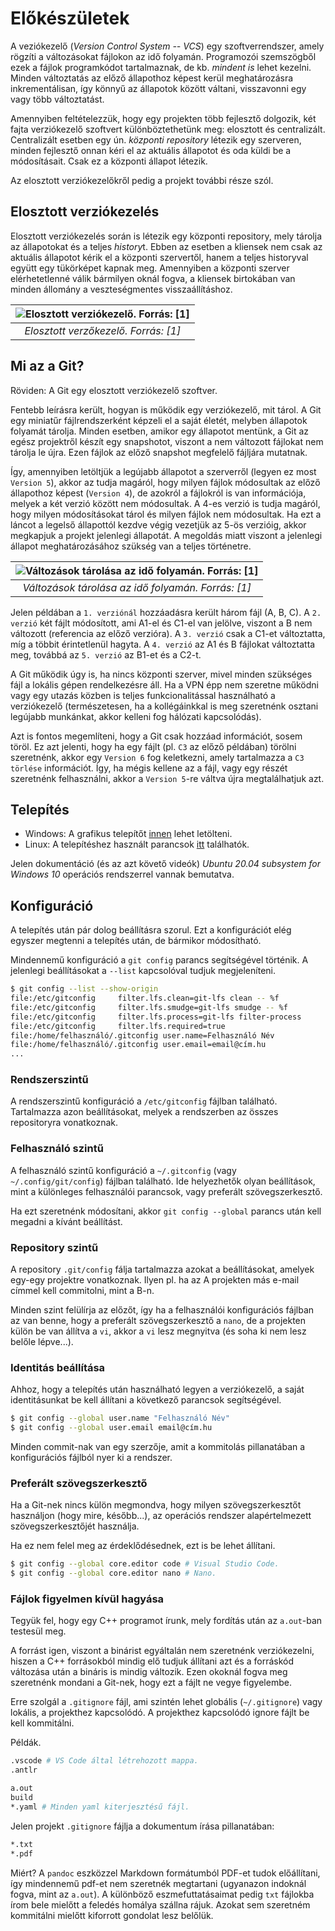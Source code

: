 # Előkészületek

A veziókezelő (*Version Control System -- VCS*) egy szoftverrendszer, amely rögzíti a változásokat fájlokon az idő folyamán.
Programozói szemszögből ezek a fájlok programkódot tartalmaznak, de kb. *mindent is* lehet kezelni.
Minden változtatás az előző állapothoz képest kerül meghatározásra inkrementálisan, így könnyű az állapotok között váltani, visszavonni egy vagy több változtatást.

Amennyiben feltételezzük, hogy egy projekten több fejlesztő dolgozik, két fajta verziókezelő szoftvert különböztethetünk meg: elosztott és centralizált.
Centralizált esetben egy ún. *központi repository* létezik egy szerveren, minden fejlesztő onnan kéri el az aktuális állapotot és oda küldi be a módosításait.
Csak ez a központi állapot létezik.

Az elosztott verziókezelőkről pedig a projekt további része szól.

## Elosztott verziókezelés

Elosztott verziókezelés során is létezik egy központi repository, mely tárolja az állapotokat és a teljes *history*t.
Ebben az esetben a kliensek nem csak az aktuális állapotot kérik el a központi szervertől, hanem a teljes historyval együtt egy tükörképet kapnak meg.
Amennyiben a központi szerver elérhetetlenné válik bármilyen oknál fogva, a kliensek birtokában van minden állomány a veszteségmentes visszaállításhoz.

| ![Elosztott verziókezelő. Forrás: [1]](img/01-elosztott-verziokezelo.PNG) |
|:--:|
| *Elosztott verzőkezelő. Forrás: [1]* |****

## Mi az a Git?

Röviden: A Git egy elosztott verziókezelő szoftver.

Fentebb leírásra került, hogyan is működik egy verziókezelő, mit tárol.
A Git egy miniatűr fájlrendszerként képzeli el a saját életét, melyben állapotok folyamát tárolja.
Minden esetben, amikor egy állapotot mentünk, a Git az egész projektről készít egy snapshotot, viszont a nem változott fájlokat nem tárolja le újra.
Ezen fájlok az előző snapshot megfelelő fájljára mutatnak.

Így, amennyiben letöltjük a legújabb állapotot a szerverről (legyen ez most `Version 5`), akkor az tudja magáról, hogy milyen fájlok módosultak az előző állapothoz képest (`Version 4`), de azokról a fájlokról is van információja, melyek a két verzió között nem módosultak.
A 4-es verzió is tudja magáról, hogy milyen módosításokat tárol és milyen fájlok nem módosultak.
Ha ezt a láncot a legelső állapottól kezdve végig vezetjük az 5-ös verzióig, akkor megkapjuk a projekt jelenlegi állapotát.
A megoldás miatt viszont a jelenlegi állapot meghatározásához szükség van a teljes történetre.

| ![Változások tárolása az idő folyamán. Forrás: [1]](img/01-adattarolas.PNG) |
|:--:|
| *Változások tárolása az idő folyamán. Forrás: [1]* |****

Jelen példában a `1. verziónál` hozzáadásra került három fájl (A, B, C).
A `2. verzió` két fájlt módosított, ami A1-el és C1-el van jelölve, viszont a B nem változott (referencia az előző verzióra).
A `3. verzió` csak a C1-et változtatta, míg a többit érintetlenül hagyta.
A `4. verzió` az A1 és B fájlokat változtatta meg, továbbá az `5. verzió` az B1-et és a C2-t.

A Git működik úgy is, ha nincs központi szerver, mivel minden szükséges fájl a lokális gépen rendelkezésre áll.
Ha a VPN épp nem szeretne működni vagy egy utazás közben is teljes funkcionalitással használható a verziókezelő (természetesen, ha a kollégáinkkal is meg szeretnénk osztani legújabb munkánkat, akkor kelleni fog hálózati kapcsolódás).

Azt is fontos megemlíteni, hogy a Git csak hozzáad információt, sosem töröl.
Ez azt jelenti, hogy ha egy fájlt (pl. `C3` az előző példában) törölni szeretnénk, akkor egy `Version 6` fog keletkezni, amely tartalmazza a `C3 törlése` információt.
Így, ha mégis kellene az a fájl, vagy egy részét szeretnénk felhasználni, akkor a `Version 5`-re váltva újra megtalálhatjuk azt.

## Telepítés

* Windows: A grafikus telepítőt [innen](https://git-scm.com/download/win) lehet letölteni.
* Linux: A telepítéshez használt parancsok [itt](https://git-scm.com/download/win) találhatók.

Jelen dokumentáció (és az azt követő videók) *Ubuntu 20.04 subsystem for Windows 10* operációs rendszerrel vannak bemutatva.

## Konfiguráció

A telepítés után pár dolog beállításra szorul.
Ezt a konfigurációt elég egyszer megtenni a telepítés után, de bármikor módosítható.

Mindennemű konfiguráció a `git config` parancs segítségével történik.
A jelenlegi beállításokat a `--list` kapcsolóval tudjuk megjeleníteni.

```bash
$ git config --list --show-origin
file:/etc/gitconfig     filter.lfs.clean=git-lfs clean -- %f
file:/etc/gitconfig     filter.lfs.smudge=git-lfs smudge -- %f
file:/etc/gitconfig     filter.lfs.process=git-lfs filter-process
file:/etc/gitconfig     filter.lfs.required=true
file:/home/felhasználó/.gitconfig user.name=Felhasználó Név
file:/home/felhasználó/.gitconfig user.email=email@cím.hu
...
```

### Rendszerszintű

A rendszerszintű konfiguráció a `/etc/gitconfig` fájlban található.
Tartalmazza azon beállításokat, melyek a rendszerben az összes repositoryra vonatkoznak.

### Felhasználó szintű

A felhasználó szintű konfiguráció a `~/.gitconfig` (vagy `~/.config/git/config`) fájlban található.
Ide helyezhetők olyan beállítások, mint a különleges felhasználói parancsok, vagy preferált szövegszerkesztő.

Ha ezt szeretnénk módosítani, akkor `git config --global` parancs után kell megadni a kívánt beállítást.

### Repository szintű

A repository `.git/config` fálja tartalmazza azokat a beállításokat, amelyek egy-egy projektre vonatkoznak.
Ilyen pl. ha az A projekten más e-mail címmel kell commitolni, mint a B-n.

Minden szint felülírja az előzőt, így ha a felhasználói konfigurációs fájlban az van benne, hogy a preferált szövegszerkesztő a `nano`, de a projekten külön be van állítva a `vi`, akkor a `vi` lesz megnyitva (és soha ki nem lesz belőle lépve...).

### Identitás beállítása

Ahhoz, hogy a telepítés után használható legyen a verziókezelő, a saját identitásunkat be kell állítani a következő parancsok segítségével.

```bash
$ git config --global user.name "Felhasználó Név"
$ git config --global user.email email@cím.hu
```

Minden commit-nak van egy szerzője, amit a kommitolás pillanatában a konfigurációs fájlból nyer ki a rendszer.

### Preferált szövegszerkesztő

Ha a Git-nek nincs külön megmondva, hogy milyen szövegszerkesztőt használjon (hogy mire, később...), az operációs rendszer alapértelmezett szövegszerkesztőjét használja.

Ha ez nem felel meg az érdeklődésednek, ezt is be lehet állítani.

```bash
$ git config --global core.editor code # Visual Studio Code.
$ git config --global core.editor nano # Nano.
```

### Fájlok figyelmen kívül hagyása

Tegyük fel, hogy egy C++ programot írunk, mely fordítás után az `a.out`-ban testesül meg.

A forrást igen, viszont a binárist egyáltalán nem szeretnénk verziókezelni, hiszen a C++ forrásokból mindig elő tudjuk állítani azt és a forráskód változása után a bináris is mindig változik.
Ezen okoknál fogva meg szeretnénk mondani a Git-nek, hogy ezt a fájlt ne vegye figyelembe.

Erre szolgál a `.gitignore` fájl, ami szintén lehet globális (`~/.gitignore`) vagy lokális, a projekthez kapcsolódó.
A projekthez kapcsolódó ignore fájlt be kell kommitálni.

Példák.

```bash
.vscode # VS Code által létrehozott mappa.
.antlr

a.out
build
*.yaml # Minden yaml kiterjesztésű fájl.
```

Jelen projekt `.gitignore` fájlja a dokumentum írása pillanatában:

```txt
*.txt
*.pdf
```

Miért?
A `pandoc` eszközzel Markdown formátumból PDF-et tudok előállítani, így mindennemű pdf-et nem szeretnék megtartani (ugyanazon indoknál fogva, mint az `a.out`).
A különböző eszmefuttatásaimat pedig `txt` fájlokba írom bele mielőtt a feledés homálya szállna rájuk.
Azokat sem szeretném kommitálni mielőtt kiforrott gondolat lesz belőlük.
